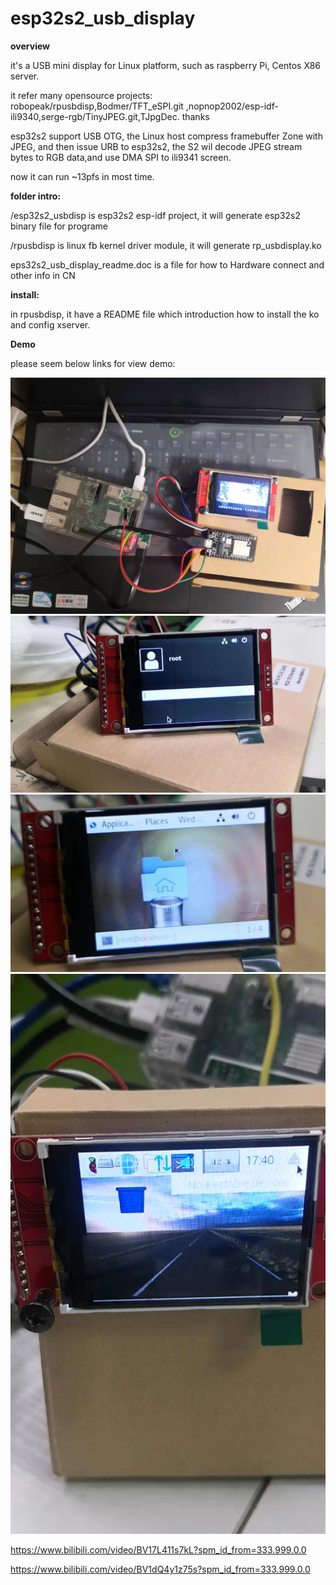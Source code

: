 # esp32s2_usb_display

**overview**

it's a USB mini display for Linux platform, such as raspberry Pi, Centos X86 server.

it refer many opensource projects: robopeak/rpusbdisp,Bodmer/TFT_eSPI.git ,nopnop2002/esp-idf-ili9340,serge-rgb/TinyJPEG.git,TJpgDec. thanks 

esp32s2 support USB OTG, the Linux host compress framebuffer Zone with JPEG, and then issue URB to esp32s2, the S2  wil decode JPEG stream bytes to RGB data,and use DMA SPI to ili9341 screen.

now it can run ~13pfs in most time.

**folder intro:**

/esp32s2_usbdisp    is esp32s2 esp-idf project, it will generate esp32s2 binary file for  programe

/rpusbdisp  is linux fb kernel driver module, it will generate rp_usbdisplay.ko

eps32s2_usb_display_readme.doc is a file for how to Hardware connect and other info in CN

**install:**

in rpusbdisp, it have a  README file which introduction how to install the ko and config xserver.

**Demo**

please seem below links for view demo:

![image](https://github.com/chuanjinpang/esp32s2_usb_display/blob/main/demo/u1.jpg)
![image](https://github.com/chuanjinpang/esp32s2_usb_display/blob/main/demo/u2.jpg)
![image](https://github.com/chuanjinpang/esp32s2_usb_display/blob/main/demo/u3.jpg)
![image](https://github.com/chuanjinpang/esp32s2_usb_display/blob/main/demo/u4.jpg)


https://www.bilibili.com/video/BV17L411s7kL?spm_id_from=333.999.0.0

https://www.bilibili.com/video/BV1dQ4y1z75s?spm_id_from=333.999.0.0

